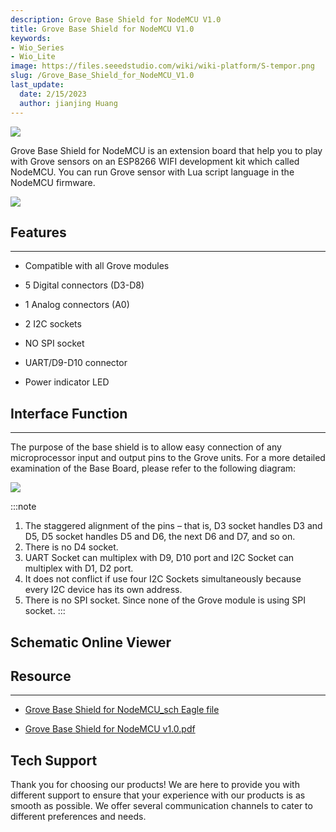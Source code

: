 ```yaml
---
description: Grove Base Shield for NodeMCU V1.0
title: Grove Base Shield for NodeMCU V1.0
keywords:
- Wio_Series 
- Wio_Lite
image: https://files.seeedstudio.com/wiki/wiki-platform/S-tempor.png
slug: /Grove_Base_Shield_for_NodeMCU_V1.0
last_update:
  date: 2/15/2023
  author: jianjing Huang
---
```

<!-- ---
name: Grove Base Shield for NodeMCU V1.0
category: Others
bzurl: https://www.seeedstudio.com/Grove-Base-BoosterPack-p-2177.html
oldwikiname:  Grove Base Shield for NodeMCU V1.0
prodimagename: Base_Shield_for_NodeMCU1.jpg
surveyurl: https://www.research.net/r/Grove_Base_Shield_for_NodeMCU_V1
sku:  105020008
--- -->
![](https://files.seeedstudio.com/wiki/Grove_Base_Shield_for_NodeMCU_V1.0/img/Base_Shield_for_NodeMCU1.jpg)

Grove Base Shield for NodeMCU is an extension board that help you to play with Grove sensors on an ESP8266 WIFI development kit which called NodeMCU. You can run Grove sensor with Lua script language in the NodeMCU firmware.

[![](https://files.seeedstudio.com/wiki/Seeed-WiKi/docs/images/300px-Get_One_Now_Banner-ragular.png)](https://www.seeedstudio.com/Grove-Base-BoosterPack-p-2177.html)

## Features

---

* Compatible with all Grove modules

* 5 Digital connectors (D3-D8)

* 1 Analog connectors (A0)

* 2 I2C sockets

* NO SPI socket

* UART/D9-D10 connector

* Power indicator LED

## Interface Function

---
The purpose of the base shield is to allow easy connection of any microprocessor input and output pins to the Grove units. For a more detailed examination of the Base Board, please refer to the following diagram:

![](https://files.seeedstudio.com/wiki/Grove_Base_Shield_for_NodeMCU_V1.0/img/Base_Shield_for_NodeMCU2.jpg)

:::note

1. The staggered alignment of the pins – that is, D3 socket handles D3 and D5, D5 socket handles D5 and D6, the next D6 and D7, and so on.<br />
2. There is no D4 socket.<br />
3. UART Socket can multiplex with D9, D10 port and I2C Socket can multiplex with D1, D2 port.<br />
4. It does not conflict if use four I2C Sockets simultaneously because every I2C device has its own address.<br />
5. There is no SPI socket. Since none of the Grove module is using SPI socket.
:::

## Schematic Online Viewer

<div className="altium-ecad-viewer" data-project-src="https://files.seeedstudio.com/wiki/Grove_Base_Shield_for_NodeMCU_V1.0/res/Grove_Base_Shield_for_NodeMCU_sch_pcb.rar" style={{borderRadius: '0px 0px 4px 4px', height: 500, borderStyle: 'solid', borderWidth: 1, borderColor: 'rgb(241, 241, 241)', overflow: 'hidden', maxWidth: 1280, maxHeight: 700, boxSizing: 'border-box'}}>
</div>

## Resource

---
* [Grove Base Shield for NodeMCU_sch Eagle file](https://files.seeedstudio.com/wiki/Grove_Base_Shield_for_NodeMCU_V1.0/res/Grove_Base_Shield_for_NodeMCU_sch_pcb.rar)

* [Grove Base Shield for NodeMCU v1.0.pdf](https://files.seeedstudio.com/wiki/Grove_Base_Shield_for_NodeMCU_V1.0/res/Grove_Base_Shield_for_NodeMCU_pdf_v1.0.rar)

## Tech Support

Thank you for choosing our products! We are here to provide you with different support to ensure that your experience with our products is as smooth as possible. We offer several communication channels to cater to different preferences and needs.

<div class="button_tech_support_container">
<a href="https://forum.seeedstudio.com/" class="button_forum"></a> 
<a href="https://www.seeedstudio.com/contacts" class="button_email"></a>
</div>

<div class="button_tech_support_container">
<a href="https://discord.gg/eWkprNDMU7" class="button_discord"></a> 
<a href="https://github.com/Seeed-Studio/wiki-documents/discussions/69" class="button_discussion"></a>
</div>
